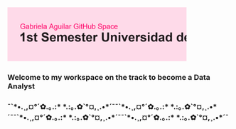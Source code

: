 <img src="descarga.png" width="80%">
<h3>Welcome to my workspace on the track to become a Data Analyst<h3>
¯`*•.¸,¤°´✿.｡.:*  *.:｡.✿`°¤,¸.•*´¯¯`*•.¸,¤°´✿.｡.:*  *.:｡.✿`°¤,¸.•*´¯¯`*•.¸,¤°´✿.｡.:*  *.:｡.✿`°¤,¸.•*´¯¯`*•.¸,¤°´✿.｡.:*  *.:｡.✿`°¤,¸.•*´¯


<!--
**gabrielaaguiv5/gabrielaaguiv5** is a ✨ _special_ ✨ repository because its `README.md` (this file) appears on your GitHub profile.

Here are some ideas to get you started:

- 🔭 I’m currently working on ...
- 🌱 I’m currently learning ...
- 👯 I’m looking to collaborate on ...
- 🤔 I’m looking for help with ...
- 💬 Ask me about ...
- 📫 How to reach me: ...
- 😄 Pronouns: ...
- ⚡ Fun fact: ...
-->

